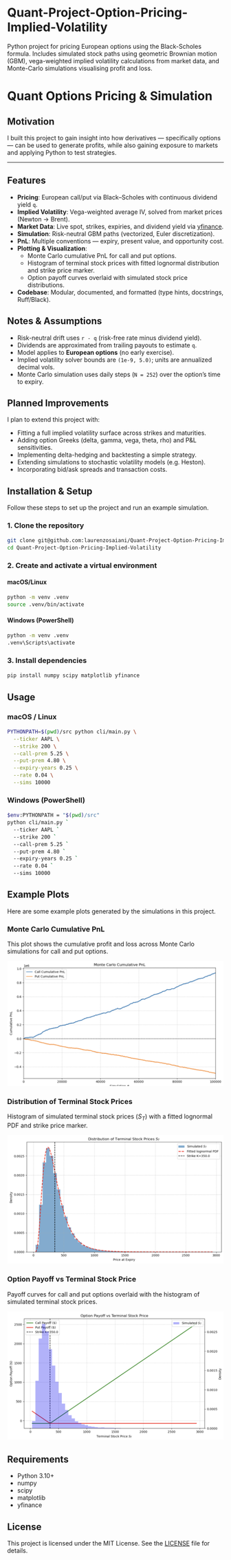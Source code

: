 # Quant-Project-Option-Pricing-Implied-Volatility
Python project for pricing European options using the Black-Scholes formula. Includes simulated stock paths using geometric Brownian motion (GBM), vega-weighted implied volatility calculations from market data, and Monte-Carlo simulations visualising profit and loss.

# Quant Options Pricing & Simulation

## Motivation
I built this project to gain insight into how derivatives — specifically options — can be used to generate profits, while also gaining exposure to markets and applying Python to test strategies.

---

## Features
- **Pricing**: European call/put via Black–Scholes with continuous dividend yield `q`.
- **Implied Volatility**: Vega-weighted average IV, solved from market prices (Newton → Brent).
- **Market Data**: Live spot, strikes, expiries, and dividend yield via [yfinance](https://github.com/ranaroussi/yfinance).
- **Simulation**: Risk-neutral GBM paths (vectorized, Euler discretization).
- **PnL**: Multiple conventions — expiry, present value, and opportunity cost.
- **Plotting & Visualization**: 
  - Monte Carlo cumulative PnL for call and put options.
  - Histogram of terminal stock prices with fitted lognormal distribution and strike price marker.
  - Option payoff curves overlaid with simulated stock price distributions.
- **Codebase**: Modular, documented, and formatted (type hints, docstrings, Ruff/Black).

## Notes & Assumptions
- Risk-neutral drift uses `r - q` (risk-free rate minus dividend yield).
- Dividends are approximated from trailing payouts to estimate `q`.
- Model applies to **European options** (no early exercise).
- Implied volatility solver bounds are `(1e-9, 5.0)`; units are annualized decimal vols.
- Monte Carlo simulation uses daily steps (`N = 252`) over the option’s time to expiry.
  
## Planned Improvements
I plan to extend this project with:
- Fitting a full implied volatility surface across strikes and maturities.
- Adding option Greeks (delta, gamma, vega, theta, rho) and P&L sensitivities.
- Implementing delta-hedging and backtesting a simple strategy.
- Extending simulations to stochastic volatility models (e.g. Heston).
- Incorporating bid/ask spreads and transaction costs.

## Installation & Setup

Follow these steps to set up the project and run an example simulation.

### 1. Clone the repository

```bash
git clone git@github.com:laurenzosaiani/Quant-Project-Option-Pricing-Implied-Volatility.git
cd Quant-Project-Option-Pricing-Implied-Volatility

```
### 2. Create and activate a virtual environment 

#### macOS/Linux
```bash
python -m venv .venv
source .venv/bin/activate

```


#### Windows (PowerShell)
```bash
python -m venv .venv
.venv\Scripts\activate

```

### 3. Install dependencies

```bash
pip install numpy scipy matplotlib yfinance

```

## Usage


### macOS / Linux
```bash
PYTHONPATH=$(pwd)/src python cli/main.py \
  --ticker AAPL \
  --strike 200 \
  --call-prem 5.25 \
  --put-prem 4.80 \
  --expiry-years 0.25 \
  --rate 0.04 \
  --sims 10000

```

### Windows (PowerShell)
```bash
$env:PYTHONPATH = "$(pwd)/src"
python cli/main.py `
  --ticker AAPL `
  --strike 200 `
  --call-prem 5.25 `
  --put-prem 4.80 `
  --expiry-years 0.25 `
  --rate 0.04 `
  --sims 10000

```

## Example Plots

Here are some example plots generated by the simulations in this project.

### Monte Carlo Cumulative PnL
This plot shows the cumulative profit and loss across Monte Carlo simulations for call and put options.

![Monte Carlo Cumulative PnL](images/cumulative_pnl_plot.png)

### Distribution of Terminal Stock Prices
Histogram of simulated terminal stock prices ($S_T$) with a fitted lognormal PDF and strike price marker.

![Terminal Stock Price Distribution](images/terminal_distrabution.png)

### Option Payoff vs Terminal Stock Price
Payoff curves for call and put options overlaid with the histogram of simulated terminal stock prices.

![Option Payoff vs Terminal Stock Price](images/option_payoff_terminal_distrabution.png)

## Requirements
- Python 3.10+
- numpy
- scipy
- matplotlib
- yfinance

## License
This project is licensed under the MIT License. See the [LICENSE](LICENSE) file for details.
